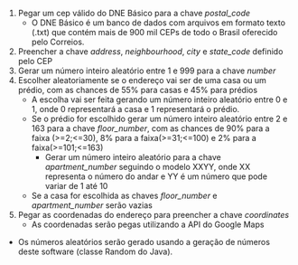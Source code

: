 1. Pegar um cep válido do DNE Básico para a chave _postal_code_
    * O DNE Básico é um banco de dados com arquivos em formato texto (.txt) que contém mais de 900 mil CEPs de todo o Brasil oferecido pelo Correios.
2. Preencher a chave _address_, _neighbourhood_, _city_ e _state_code_ definido pelo CEP
3. Gerar um número inteiro aleatório entre 1 e 999 para a chave _number_
4. Escolher aleatoriamente se o endereço vai ser de uma casa ou um prédio, com as chances de 55% para casas e 45% para prédios
    * A escolha vai ser feita gerando um número inteiro aleatório entre 0 e 1, onde 0 representará a casa e 1 representará o prédio.
    * Se o prédio for escolhido gerar um número inteiro aleatório entre 2 e 163 para a chave _floor_number_, com as chances de 90% para a faixa (>=2;<=30), 8% para a faixa(>=31;<=100) e 2% para a faixa(>=101;<=163)
        * Gerar um número inteiro aleatório para a chave _apartment_number_ seguindo o modelo XXYY, onde XX representa o número do andar e YY é um número que pode variar de 1 até 10
    * Se a casa for escolhida as chaves _floor_number_ e _apartment_number_ serão vazias
5. Pegar as coordenadas do endereço para preencher a chave _coordinates_
    * As coordenadas serão pegas utilizando a API do Google Maps

* Os números aleatórios serão gerado usando a geração de números deste software (classe Random do Java).
